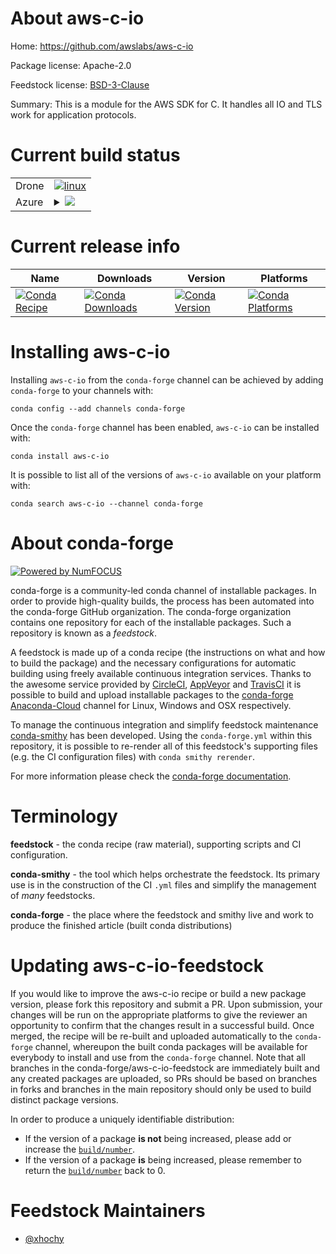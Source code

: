 About aws-c-io
==============

Home: https://github.com/awslabs/aws-c-io

Package license: Apache-2.0

Feedstock license: [BSD-3-Clause](https://github.com/conda-forge/aws-c-io-feedstock/blob/master/LICENSE.txt)

Summary: This is a module for the AWS SDK for C. It handles all IO and TLS work for application protocols.

Current build status
====================


<table><tr>
    <td>Drone</td>
    <td>
      <a href="https://cloud.drone.io/conda-forge/aws-c-io-feedstock">
        <img alt="linux" src="https://img.shields.io/drone/build/conda-forge/aws-c-io-feedstock/master.svg?label=Linux">
      </a>
    </td>
  </tr>
    
  <tr>
    <td>Azure</td>
    <td>
      <details>
        <summary>
          <a href="https://dev.azure.com/conda-forge/feedstock-builds/_build/latest?definitionId=11190&branchName=master">
            <img src="https://dev.azure.com/conda-forge/feedstock-builds/_apis/build/status/aws-c-io-feedstock?branchName=master">
          </a>
        </summary>
        <table>
          <thead><tr><th>Variant</th><th>Status</th></tr></thead>
          <tbody><tr>
              <td>linux_64</td>
              <td>
                <a href="https://dev.azure.com/conda-forge/feedstock-builds/_build/latest?definitionId=11190&branchName=master">
                  <img src="https://dev.azure.com/conda-forge/feedstock-builds/_apis/build/status/aws-c-io-feedstock?branchName=master&jobName=linux&configuration=linux_64_" alt="variant">
                </a>
              </td>
            </tr><tr>
              <td>linux_aarch64</td>
              <td>
                <a href="https://dev.azure.com/conda-forge/feedstock-builds/_build/latest?definitionId=11190&branchName=master">
                  <img src="https://dev.azure.com/conda-forge/feedstock-builds/_apis/build/status/aws-c-io-feedstock?branchName=master&jobName=linux&configuration=linux_aarch64_" alt="variant">
                </a>
              </td>
            </tr><tr>
              <td>osx_64</td>
              <td>
                <a href="https://dev.azure.com/conda-forge/feedstock-builds/_build/latest?definitionId=11190&branchName=master">
                  <img src="https://dev.azure.com/conda-forge/feedstock-builds/_apis/build/status/aws-c-io-feedstock?branchName=master&jobName=osx&configuration=osx_64_" alt="variant">
                </a>
              </td>
            </tr><tr>
              <td>osx_arm64</td>
              <td>
                <a href="https://dev.azure.com/conda-forge/feedstock-builds/_build/latest?definitionId=11190&branchName=master">
                  <img src="https://dev.azure.com/conda-forge/feedstock-builds/_apis/build/status/aws-c-io-feedstock?branchName=master&jobName=osx&configuration=osx_arm64_" alt="variant">
                </a>
              </td>
            </tr><tr>
              <td>win_64</td>
              <td>
                <a href="https://dev.azure.com/conda-forge/feedstock-builds/_build/latest?definitionId=11190&branchName=master">
                  <img src="https://dev.azure.com/conda-forge/feedstock-builds/_apis/build/status/aws-c-io-feedstock?branchName=master&jobName=win&configuration=win_64_" alt="variant">
                </a>
              </td>
            </tr>
          </tbody>
        </table>
      </details>
    </td>
  </tr>
</table>

Current release info
====================

| Name | Downloads | Version | Platforms |
| --- | --- | --- | --- |
| [![Conda Recipe](https://img.shields.io/badge/recipe-aws--c--io-green.svg)](https://anaconda.org/conda-forge/aws-c-io) | [![Conda Downloads](https://img.shields.io/conda/dn/conda-forge/aws-c-io.svg)](https://anaconda.org/conda-forge/aws-c-io) | [![Conda Version](https://img.shields.io/conda/vn/conda-forge/aws-c-io.svg)](https://anaconda.org/conda-forge/aws-c-io) | [![Conda Platforms](https://img.shields.io/conda/pn/conda-forge/aws-c-io.svg)](https://anaconda.org/conda-forge/aws-c-io) |

Installing aws-c-io
===================

Installing `aws-c-io` from the `conda-forge` channel can be achieved by adding `conda-forge` to your channels with:

```
conda config --add channels conda-forge
```

Once the `conda-forge` channel has been enabled, `aws-c-io` can be installed with:

```
conda install aws-c-io
```

It is possible to list all of the versions of `aws-c-io` available on your platform with:

```
conda search aws-c-io --channel conda-forge
```


About conda-forge
=================

[![Powered by NumFOCUS](https://img.shields.io/badge/powered%20by-NumFOCUS-orange.svg?style=flat&colorA=E1523D&colorB=007D8A)](http://numfocus.org)

conda-forge is a community-led conda channel of installable packages.
In order to provide high-quality builds, the process has been automated into the
conda-forge GitHub organization. The conda-forge organization contains one repository
for each of the installable packages. Such a repository is known as a *feedstock*.

A feedstock is made up of a conda recipe (the instructions on what and how to build
the package) and the necessary configurations for automatic building using freely
available continuous integration services. Thanks to the awesome service provided by
[CircleCI](https://circleci.com/), [AppVeyor](https://www.appveyor.com/)
and [TravisCI](https://travis-ci.com/) it is possible to build and upload installable
packages to the [conda-forge](https://anaconda.org/conda-forge)
[Anaconda-Cloud](https://anaconda.org/) channel for Linux, Windows and OSX respectively.

To manage the continuous integration and simplify feedstock maintenance
[conda-smithy](https://github.com/conda-forge/conda-smithy) has been developed.
Using the ``conda-forge.yml`` within this repository, it is possible to re-render all of
this feedstock's supporting files (e.g. the CI configuration files) with ``conda smithy rerender``.

For more information please check the [conda-forge documentation](https://conda-forge.org/docs/).

Terminology
===========

**feedstock** - the conda recipe (raw material), supporting scripts and CI configuration.

**conda-smithy** - the tool which helps orchestrate the feedstock.
                   Its primary use is in the construction of the CI ``.yml`` files
                   and simplify the management of *many* feedstocks.

**conda-forge** - the place where the feedstock and smithy live and work to
                  produce the finished article (built conda distributions)


Updating aws-c-io-feedstock
===========================

If you would like to improve the aws-c-io recipe or build a new
package version, please fork this repository and submit a PR. Upon submission,
your changes will be run on the appropriate platforms to give the reviewer an
opportunity to confirm that the changes result in a successful build. Once
merged, the recipe will be re-built and uploaded automatically to the
`conda-forge` channel, whereupon the built conda packages will be available for
everybody to install and use from the `conda-forge` channel.
Note that all branches in the conda-forge/aws-c-io-feedstock are
immediately built and any created packages are uploaded, so PRs should be based
on branches in forks and branches in the main repository should only be used to
build distinct package versions.

In order to produce a uniquely identifiable distribution:
 * If the version of a package **is not** being increased, please add or increase
   the [``build/number``](https://conda.io/docs/user-guide/tasks/build-packages/define-metadata.html#build-number-and-string).
 * If the version of a package **is** being increased, please remember to return
   the [``build/number``](https://conda.io/docs/user-guide/tasks/build-packages/define-metadata.html#build-number-and-string)
   back to 0.

Feedstock Maintainers
=====================

* [@xhochy](https://github.com/xhochy/)

